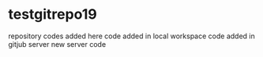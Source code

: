 # testgitrepo19
repository
codes added here
code added in local workspace
code added in gitjub server
new server  code
